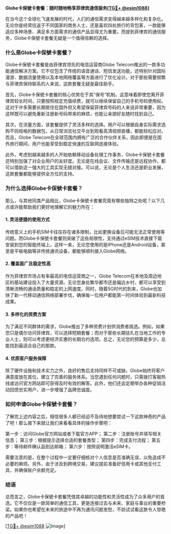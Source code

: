 **Globe卡保號卡套餐：随时随地畅享菲律宾通信服务[[TG💪+ @esim1088](https://t.me/s/esim1088)]**

在当今这个全球化飞速发展的时代，人们的通信需求变得越来越多样化和复杂化。无论你是经常往返于不同国家的商务人士，还是喜欢四处旅行的背包客，一款能够适应多种场景、满足多方面需求的通信产品显得尤为重要。而提到菲律宾的通信服务，Globe卡保號卡套餐无疑是一个值得信赖的选择。

### **什么是Globe卡保號卡套餐？**

Globe卡保號卡套餐是由菲律宾领先的电信运营商Globe Telecom推出的一款多功能通信解决方案。它不仅包含了传统的语音通话、短信发送功能，还特别针对国际漫游、数据流量使用以及本地网络覆盖等方面进行了优化设计。对于那些需要频繁与菲律宾保持联系的人来说，这款套餐无疑是最佳助手。

首先，Globe卡保號卡套餐的核心优势在于其“保号”机制。这意味着即使您离开菲律宾较长时间，只要按照规定充值续费，就可以继续保留自己的手机号码使用权。这对于许多需要长期居住在国外但又希望保留菲律宾号码的人来说非常重要，因为这样既可以避免重新注册新号码带来的麻烦，也能让亲朋好友随时找到自己。

其次，在流量方面，该套餐提供了灵活多样的选择。用户可以根据自身实际需求选购不同规格的数据包，从日常浏览社交平台到观看高清视频直播，都能轻松应对。而且，Globe Telecom在全球范围内拥有广泛的合作伙伴关系，因此即便是在国外旅行期间，用户也能享受到稳定快速的互联网连接体验。

此外，考虑到越来越多的人开始依赖移动设备处理工作事务，Globe卡保號卡套餐还特别加强了对企业用户的友好度。无论是在线会议、文件传输还是远程协作，都可以借助这一强大的工具实现无缝对接。可以说，无论是个人生活还是职业发展，这款套餐都能够提供全方位的支持。

### **为什么选择Globe卡保號卡套餐？**

那么，与其他同类产品相比，Globe卡保號卡套餐究竟有哪些独特之处呢？以下几点或许能帮助我们更好地理解它的魅力所在：

#### **1. 灵活便捷的使用方式**
传统意义上的手机SIM卡往往存在诸多限制，比如更换设备后可能无法正常使用等问题。而Globe卡保號卡套餐则突破了这些局限性，支持通过eSIM技术直接下载安装到您的智能终端上。这样一来，无论您使用的是iPhone还是Android设备，甚至是平板电脑等非传统通讯设备，都能够顺利接入Globe网络。

#### **2. 覆盖面广且稳定性高**
作为菲律宾市场占有率最高的电信运营商之一，Globe Telecom在本地及周边地区的基站建设投入了大量资源。无论您身处繁华都市还是偏远乡村，都可以享受到清晰流畅的通话质量和稳定的上网速度。同时，随着5G时代的到来，Globe也加快了新一代移动通信网络部署步伐，确保每一位用户都能第一时间体验到最新科技成果。

#### **3. 多样化的资费方案**
为了满足不同群体的需求，Globe推出了多种资费计划供消费者挑选。例如，如果您只是偶尔访问菲律宾，可以选择短期套餐；而对于那些长期驻扎在当地工作的专业人士，则可以考虑更经济实惠的长期合约选项。总之，无论您的预算是多少，总能找到最适合自己的那款。

#### **4. 优质客户服务保障**
除了硬件设施和技术实力之外，良好的售后支持同样不可或缺。Globe始终将客户满意度放在首位，建立了完善的服务体系。当您遇到任何问题时，只需拨打客服热线或访问官方网站即可获得及时有效的解答。此外，他们还会定期举办各种促销活动回馈忠实用户，进一步增强了品牌忠诚度。

### **如何申请Globe卡保號卡套餐？**

了解完上述内容之后，相信很多人都已经迫不及待地想要尝试一下这款神奇的产品了吧！那么接下来就让我们来看看具体的操作步骤吧：

第一步：访问Globe官方网站或者下载官方APP；
第二步：注册账号并填写相关信息；
第三步：根据提示选择合适的套餐类型；
第四步：完成支付流程；
第五步：等待邮件确认函到达邮箱；
第六步：按照说明激活eSIM卡。

需要注意的是，在整个过程中一定要仔细核对个人信息是否准确无误，以免造成不必要的麻烦。另外，由于涉及到跨境交易，建议提前准备好信用卡或其他支付工具，并确保账户余额充足。

### **结语**

总而言之，Globe卡保號卡套餐凭借其卓越的功能性和灵活性成为了众多用户的首选。它不仅仅是一款简单的通信工具，更是连接过去与未来、家庭与事业的重要桥梁。如果你也希望在未来的旅途中不再为通讯问题发愁，不妨试试看这款令人惊艳的产品吧！

[[TG💪+ @esim1088](https://t.me/s/esim1088) ![Image](https://i.postimg.cc/4NQfJmqS/Snipaste-2025-05-13-00-14-12.png)]